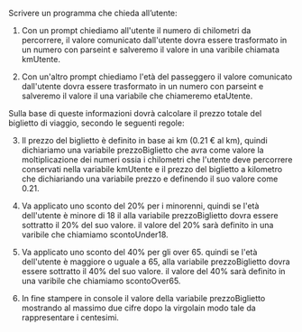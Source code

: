 Scrivere un programma che chieda all’utente:

1. Con un prompt chiediamo all'utente il numero di chilometri da percorrere, il valore comunicato dall'utente dovra essere trasformato in un numero con parseint e salveremo il valore in una varibile chiamata kmUtente.

2. Con un'altro prompt chiediamo l'età del passeggero il valore comunicato dall'utente dovra essere trasformato in un numero con parseint e salveremo il valore il una variabile che chiameremo etaUtente.

Sulla base di queste informazioni dovrà calcolare il prezzo totale del biglietto di viaggio, secondo le seguenti regole:

3.  Il prezzo del biglietto è definito in base ai km (0.21 € al km),
    quindi dichiariamo una variabile prezzoBiglietto che avra come valore la moltiplicazione dei numeri ossia i chilometri che l'utente deve percorrere conservati nella variabile kmUtente e il prezzo del biglietto a kilometro che dichiariando una variabile prezzo e definendo il suo valore come 0.21.

4.  Va applicato uno sconto del 20% per i minorenni,
    quindi se l'età dell'utente è minore di 18 il alla variabile prezzoBiglietto dovra essere sottratto il 20% del suo valore.
    il valore del 20% sarà definito in una varibile che chiamiamo scontoUnder18.

5.  Va applicato uno sconto del 40% per gli over 65.
    quindi se l'età dell'utente è maggiore o uguale a 65, alla variabile prezzoBiglietto dovra essere sottratto il 40% del suo valore.
    il valore del 40% sarà definito in una varibile che chiamiamo scontoOver65.

6.  In fine stampere in console il valore della variabile prezzoBiglietto mostrando al massimo due cifre dopo la virgolain modo tale da rappresentare i centesimi.
